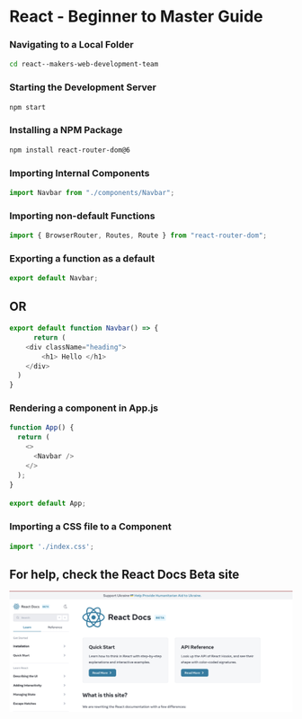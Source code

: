 # React - Beginner to Master Guide

### Navigating to a Local Folder

```sh
cd react--makers-web-development-team
```

### Starting the Development Server

```sh
npm start
```

### Installing a NPM Package

```sh
npm install react-router-dom@6
```

### Importing Internal Components

```js
import Navbar from "./components/Navbar";
```

### Importing non-default Functions

```js
import { BrowserRouter, Routes, Route } from "react-router-dom";
```

### Exporting a function as a default

```js
export default Navbar;
```

## OR

```js
export default function Navbar() => {
      return (
    <div className="heading">
        <h1> Hello </h1>
    </div>
  )
}
```

### Rendering a component in App.js

```js
function App() {
  return (
    <>
      <Navbar />
    </>
  );
}

export default App;
```

### Importing a CSS file to a Component
```js
import './index.css';
```

## For help, check the React Docs Beta site

![React Docs Beta](/src/assets/react_docs_beta.png "React Docs Beta")
